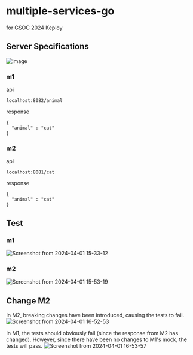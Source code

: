 # multiple-services-go
for GSOC 2024 Keploy



## Server Specifications

![image](https://github.com/seipan/multiple-services-go/assets/88176012/8fdf5c59-9894-4ffb-862e-5dfe810aa1c8)

### m1
api
```
localhost:8082/animal
```
response
```
{
  "animal" : "cat"
}
```
### m2
api
```
localhost:8081/cat
```
response
```
{
  "animal" : "cat"
}
```


## Test
### m1
![Screenshot from 2024-04-01 15-33-12](https://github.com/seipan/multiple-services-go/assets/88176012/f508b62a-bae7-4961-80d0-e9260e63393f)

### m2
![Screenshot from 2024-04-01 15-53-19](https://github.com/seipan/multiple-services-go/assets/88176012/4cbf9571-aa11-4e13-8d54-5824f570d446)

## Change M2
In M2, breaking changes have been introduced, causing the tests to fail.
![Screenshot from 2024-04-01 16-52-53](https://github.com/seipan/multiple-services-go/assets/88176012/83edb6fa-ec3d-4611-bcd1-d49a438882d8)

In M1, the tests should obviously fail (since the response from M2 has changed). However, since there have been no changes to M1's mock, the tests will pass.
![Screenshot from 2024-04-01 16-53-57](https://github.com/seipan/multiple-services-go/assets/88176012/cb375511-f3d2-44a0-9ff2-0da88fc89b28)

